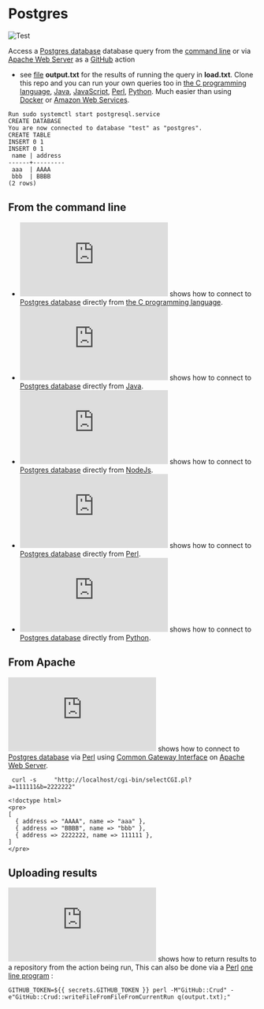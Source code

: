 # Postgres

![Test](https://github.com/philiprbrenan/postgres/workflows/Test/badge.svg)

Access a [Postgres database](https://www.postgresql.org/) database query from the [command line](https://en.wikipedia.org/wiki/Command-line_interface) or via [Apache Web Server](https://en.wikipedia.org/wiki/Apache_HTTP_Server) as a [GitHub](https://github.com/philiprbrenan) action
- see [file](https://en.wikipedia.org/wiki/Computer_file) **output.txt** for the results of running the query in **load.txt**.
Clone this repo and you can run your own queries too in [the C programming language](https://1lib.eu/book/633119/db5c78), [Java](https://en.wikipedia.org/wiki/Java_(programming_language)), [JavaScript](https://en.wikipedia.org/wiki/JavaScript), [Perl](http://www.perl.org/), [Python](https://www.python.org/).  Much easier than using [Docker](https://en.wikipedia.org/wiki/Docker_(software)) or [Amazon Web Services](http://aws.amazon.com). 
```
Run sudo systemctl start postgresql.service
CREATE DATABASE
You are now connected to database "test" as "postgres".
CREATE TABLE
INSERT 0 1
INSERT 0 1
 name | address
------+---------
 aaa  | AAAA
 bbb  | BBBB
(2 rows)
```

## From the command line

- ![select.c](https://github.com/philiprbrenan/postgres/blob/main/select.c) shows how to connect to [Postgres database](https://www.postgresql.org/) directly from [the C programming language](https://1lib.eu/book/633119/db5c78). 
- ![select.java](https://github.com/philiprbrenan/postgres/blob/main/select.java) shows how to connect to [Postgres database](https://www.postgresql.org/) directly from [Java](https://en.wikipedia.org/wiki/Java_(programming_language)). 
- ![select.js](https://github.com/philiprbrenan/postgres/blob/main/select.js) shows how to connect to [Postgres database](https://www.postgresql.org/) directly from [NodeJs](https://en.wikipedia.org/wiki/NodeJs). 
- ![select.pl](https://github.com/philiprbrenan/postgres/blob/main/select.pl) shows how to connect to [Postgres database](https://www.postgresql.org/) directly from [Perl](http://www.perl.org/). 
- ![select.py](https://github.com/philiprbrenan/postgres/blob/main/select.py) shows how to connect to [Postgres database](https://www.postgresql.org/) directly from [Python](https://www.python.org/). 

## From Apache

![selectCGI.c](https://github.com/philiprbrenan/postgres/blob/main/selectCGI.pl) shows how to connect to [Postgres database](https://www.postgresql.org/) via [Perl](http://www.perl.org/) using [Common Gateway Interface](https://en.wikipedia.org/wiki/Common_Gateway_Interface) on [Apache Web Server](https://en.wikipedia.org/wiki/Apache_HTTP_Server). 
```
 curl -s     "http://localhost/cgi-bin/selectCGI.pl?a=111111&b=2222222"

<!doctype html>
<pre>
[
  { address => "AAAA", name => "aaa" },
  { address => "BBBB", name => "bbb" },
  { address => 2222222, name => 111111 },
]
</pre>
```

## Uploading results

![upload.pl](https://github.com/philiprbrenan/postgres/blob/main/[upload.pl) shows how to return results to a repository from the action being run,  This can also be done via a [Perl](http://www.perl.org/) [one line program](https://en.wikipedia.org/wiki/One-liner_program) :

```
GITHUB_TOKEN=${{ secrets.GITHUB_TOKEN }} perl -M"GitHub::Crud" -e"GitHub::Crud::writeFileFromFileFromCurrentRun q(output.txt);"
```
